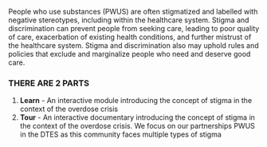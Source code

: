 People who use substances (PWUS) are often stigmatized and labelled with negative stereotypes, including within the healthcare system. Stigma and discrimination can prevent people from seeking care, leading to poor quality of care, exacerbation of existing health conditions, and further mistrust of the healthcare system. Stigma and discrimination also may uphold rules and policies that exclude and marginalize people who need and deserve good care.

### THERE ARE 2 PARTS

1. **Learn** - An interactive module introducing the concept of stigma in the context of the overdose crisis
2. **Tour** - An interactive documentary introducing the concept of stigma in the context of the overdose crisis. We focus on our partnerships PWUS in the DTES as this community faces multiple types of stigma
